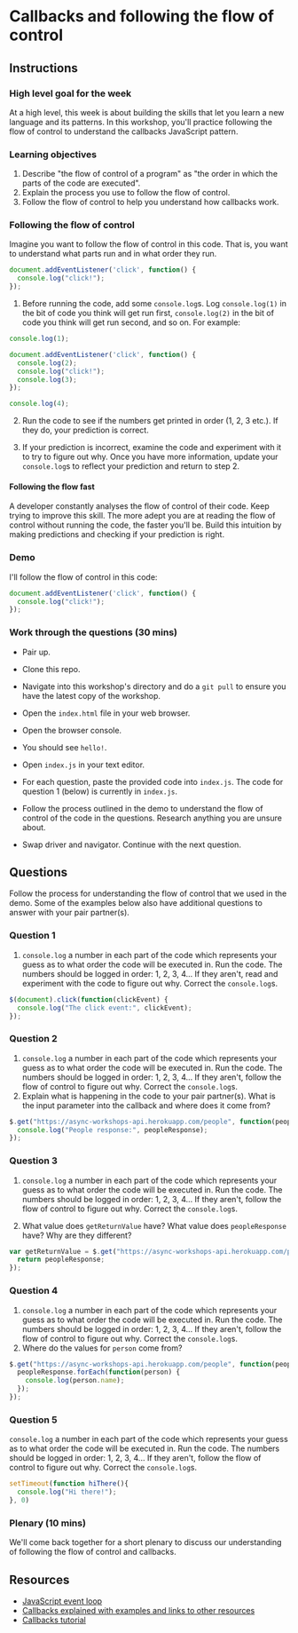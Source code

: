 # Callbacks and following the flow of control

## Instructions

### High level goal for the week

At a high level, this week is about building the skills that let you learn a new language and its patterns.  In this workshop, you'll practice following the flow of control to understand the callbacks JavaScript pattern.

### Learning objectives

1. Describe "the flow of control of a program" as "the order in which the parts of the code are executed".
2. Explain the process you use to follow the flow of control.
3. Follow the flow of control to help you understand how callbacks work.

### Following the flow of control

Imagine you want to follow the flow of control in this code.  That is, you want to understand what parts run and in what order they run.

```js
document.addEventListener('click', function() {
  console.log("click!");
});

```

1. Before running the code, add some `console.log`s.  Log `console.log(1)` in the bit of code you think will get run first, `console.log(2)` in the bit of code you think will get run second, and so on. For example:

```js
console.log(1);

document.addEventListener('click', function() {
  console.log(2);
  console.log("click!");
  console.log(3);
});

console.log(4);
```

2. Run the code to see if the numbers get printed in order (1, 2, 3 etc.).  If they do, your prediction is correct.

3. If your prediction is incorrect, examine the code and experiment with it to try to figure out why.  Once you have more information, update your `console.log`s to reflect your prediction and return to step 2.

#### Following the flow fast

A developer constantly analyses the flow of control of their code.  Keep trying to improve this skill.  The more adept you are at reading the flow of control without running the code, the faster you'll be.  Build this intuition by making predictions and checking if your prediction is right.

### Demo

I'll follow the flow of control in this code:

```js
document.addEventListener('click', function() {
  console.log("click!");
});
```

### Work through the questions (30 mins)

* Pair up.

* Clone this repo. 

* Navigate into this workshop's directory and do a `git pull` to ensure you have the latest copy of the workshop.

* Open the `index.html` file in your web browser.

* Open the browser console.

* You should see `hello!`.

* Open `index.js` in your text editor.

* For each question, paste the provided code into `index.js`. The code for question 1 (below) is currently in `index.js`.

* Follow the process outlined in the demo to understand the flow of control of the code in the questions. Research anything you are unsure about.

* Swap driver and navigator.  Continue with the next question.

## Questions

Follow the process for understanding the flow of control that we used in the demo. Some of the examples below also have additional questions to answer with your pair partner(s).

### Question 1

1. `console.log` a number in each part of the code which represents your guess as to what order the code will be executed in.  Run the code.  The numbers should be logged in order: 1, 2, 3, 4... If they aren't, read and experiment with the code to figure out why.  Correct the `console.log`s.

```js
$(document).click(function(clickEvent) {
  console.log("The click event:", clickEvent);
});
```

### Question 2

1. `console.log` a number in each part of the code which represents your guess as to what order the code will be executed in.  Run the code.  The numbers should be logged in order: 1, 2, 3, 4... If they aren't, follow the flow of control to figure out why.  Correct the `console.log`s.
2. Explain what is happening in the code to your pair partner(s). What is the input parameter into the callback and where does it come from?

```js
$.get("https://async-workshops-api.herokuapp.com/people", function(peopleResponse) {
  console.log("People response:", peopleResponse);
});
```

### Question 3

1. `console.log` a number in each part of the code which represents your guess as to what order the code will be executed in.  Run the code.  The numbers should be logged in order: 1, 2, 3, 4... If they aren't, follow the flow of control to figure out why.  Correct the `console.log`s.

2. What value does `getReturnValue` have? What value does `peopleResponse` have? Why are they different?

```js
var getReturnValue = $.get("https://async-workshops-api.herokuapp.com/people", function(peopleResponse) {
  return peopleResponse;
});
```

### Question 4

1. `console.log` a number in each part of the code which represents your guess as to what order the code will be executed in.  Run the code.  The numbers should be logged in order: 1, 2, 3, 4... If they aren't, follow the flow of control to figure out why.  Correct the `console.log`s.
2. Where do the values for `person` come from?

```js
$.get("https://async-workshops-api.herokuapp.com/people", function(peopleResponse) {
  peopleResponse.forEach(function(person) {
    console.log(person.name);
  });
});
```

### Question 5
`console.log` a number in each part of the code which represents your guess as to what order the code will be executed in.  Run the code.  The numbers should be logged in order: 1, 2, 3, 4... If they aren't, follow the flow of control to figure out why.  Correct the `console.log`s.

```js
setTimeout(function hiThere(){
  console.log("Hi there!");
}, 0)
```

### Plenary (10 mins)

We'll come back together for a short plenary to discuss our understanding of following the flow of control and callbacks.


## Resources

* [JavaScript event loop](https://www.youtube.com/watch?v=8aGhZQkoFbQ)
* [Callbacks explained with examples and links to other resources](https://www.sandersdenardi.com/understanding-javascript-callbacks/)
* [Callbacks tutorial](http://javascriptissexy.com/understand-javascript-callback-functions-and-use-them/)

